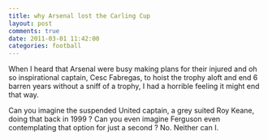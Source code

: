 ```yaml
---
title: why Arsenal lost the Carling Cup
layout: post
comments: true
date: 2011-03-01 11:42:00
categories: football
---
```

When I heard that Arsenal were busy making plans for their injured and
oh so inspirational captain, Cesc Fabregas, to hoist the trophy aloft
and end 6 barren years without a sniff of a trophy, I had a horrible
feeling it might end that way.

Can you imagine the suspended United captain, a grey suited Roy Keane,
doing that back in 1999 ? Can you even imagine Ferguson even
contemplating that option for just a second ? No. Neither can I.
